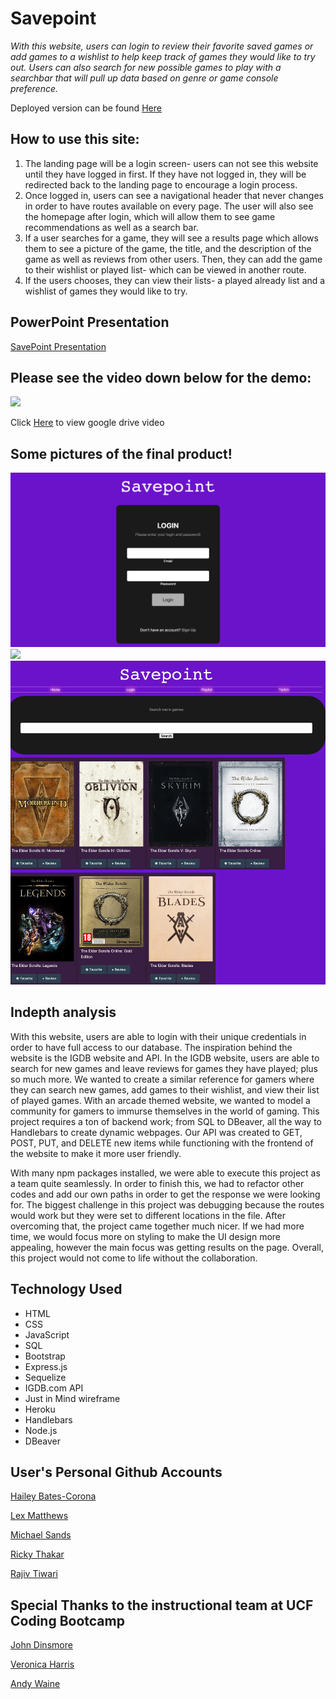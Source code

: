# Savepoint


*With this website, users can login to review their favorite saved games or add games to a wishlist to help keep track of games they would like to try out. Users can also search for new possible games to play with a searchbar that will pull up data based on genre or game console preference.*

Deployed version can be found [Here](https://mysterious-atoll-10250.herokuapp.com/landing/login)

 ## How to use this site:
1. The landing page will be a login screen- users can not see this website until they have logged in first. If they have not logged in, they will be redirected back to the landing page to encourage a login process.
2. Once logged in, users can see a navigational header that never changes in order to have routes available on every page. The user will also see the homepage after login, which will allow them to see game recommendations as well as a search bar.
3. If a user searches for a game, they will see a results page which allows them to see a picture of the game, the title, and the description of the game as well as reviews from other users. Then, they can add the game to their wishlist or played list- which can be viewed in another route.
4. If the users chooses, they can view their lists- a played already list and a wishlist of games they would like to try.



## PowerPoint Presentation

[SavePoint Presentation](https://docs.google.com/presentation/d/17pfS_hZK4mhiiGfGLVumj8adZYPEiH0F1HKXs5503CM/edit#slide=id.g129d478b827_0_135)



## Please see the video down below for the demo:

![](./assets/savepoint-gif.gif)


Click [Here](https://drive.google.com/file/d/1pus2LdmIbdQtQfkrcDgo7-C4wQN4tJD-/view) to view google drive video

## Some pictures of the final product!

![](./assets/login.jpg)
![](./assets/homepage.jpg)
![](./assets/gamesearch.jpg)

## Indepth analysis

With this website, users are able to login with their unique credentials in order to have full access to our database. The inspiration behind the website is the IGDB website and API. In the IGDB website, users are able to search for new games and leave reviews for games they have played; plus so much more. We wanted to create a similar reference for gamers where they can search new games, add games to their wishlist, and view their list of played games. With an arcade themed website, we wanted to model a community for gamers to immurse themselves in the world of gaming. This project requires a ton of backend work; from SQL to DBeaver, all the way to Handlebars to create dynamic webpages. Our API was created to GET, POST, PUT, and DELETE new items while functioning with the frontend of the website to make it more user friendly. 

With many npm packages installed, we were able to execute this project as a team quite seamlessly. In order to finish this, we had to refactor other codes and add our own paths in order to get the response we were looking for. The biggest challenge in this project was debugging because the routes would work but they were set to different locations in the file. After overcoming that, the project came together much nicer. If we had more time, we would focus more on styling to make the UI design more appealing, however the main focus was getting results on the page. Overall, this project would not come to life without the collaboration.



## Technology Used

- HTML
- CSS
- JavaScript
- SQL
- Bootstrap
- Express.js
- Sequelize
- IGDB.com API
- Just in Mind wireframe
- Heroku
- Handlebars
- Node.js
- DBeaver


## User's Personal Github Accounts


[Hailey Bates-Corona](https://github.com/haileyrb25)

[Lex Matthews](https://github.com/ArchRascal2988)

[Michael Sands](https://github.com/Msands21)

[Ricky Thakar](https://github.com/Rickythakar)

[Rajiv Tiwari](https://github.com/Drago9082)

## Special Thanks to the instructional team at UCF Coding Bootcamp

[John Dinsmore](https://github.com/djibba22)

[Veronica Harris](https://github.com/VHarris113)

[Andy Waine](https://github.com/Andy-Waine)


